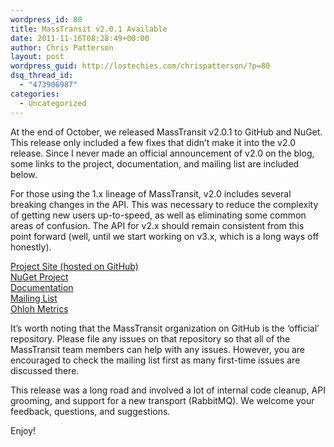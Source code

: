 ```yaml
---
wordpress_id: 80
title: MassTransit v2.0.1 Available
date: 2011-11-16T08:28:49+00:00
author: Chris Patterson
layout: post
wordpress_guid: http://lostechies.com/chrispatterson/?p=80
dsq_thread_id:
  - "473906987"
categories:
  - Uncategorized
---
```

At the end of October, we released MassTransit v2.0.1 to GitHub and NuGet. This release only included a few fixes that didn&#8217;t make it into the v2.0 release. Since I never made an official announcement of v2.0 on the blog, some links to the project, documentation, and mailing list are included below.

For those using the 1.x lineage of MassTransit, v2.0 includes several breaking changes in the API. This was necessary to reduce the complexity of getting new users up-to-speed, as well as eliminating some common areas of confusion. The API for v2.x should remain consistent from this point forward (well, until we start working on v3.x, which is a long ways off honestly).

[Project Site (hosted on GitHub)  
](https://github.com/MassTransit/MassTransit) [NuGet Project](http://nuget.org/List/Packages/MassTransit)  
[Documentation](http://docs.masstransit-project.com/en/latest/index.html)  
[Mailing List](http://groups.google.com/group/masstransit-discuss)  
[Ohloh Metrics](http://www.ohloh.net/p/masstransit)

It&#8217;s worth noting that the MassTransit organization on GitHub is the &#8216;official&#8217; repository. Please file any issues on that repository so that all of the MassTransit team members can help with any issues. However, you are encouraged to check the mailing list first as many first-time issues are discussed there.

This release was a long road and involved a lot of internal code cleanup, API grooming, and support for a new transport (RabbitMQ). We welcome your feedback, questions, and suggestions.

Enjoy!

 